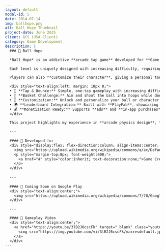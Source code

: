```yaml
---
layout: default
modal-id: 5
date: 2014-07-14
img: ballhope.png
alt: Ball Hope Thumbnail
project-date: June 2025
client: GCS (USA Client)
category: Game Development
description: |
  ### 🏀 Ball Hope  

  *Ball Hope* is an addictive **arcade tap game** developed for **Game Creation Studio (USA)** through Fiverr. The game challenges players to **bounce a ball through obstacles** and land it into moving baskets to earn points — a simple yet deeply satisfying gameplay loop that gets more challenging as the player advances.  

  Each level is uniquely designed with increasing difficulty, requiring precise timing and focus to score high. The intuitive **tap-to-jump mechanic** ensures that players can quickly get into the rhythm while facing a variety of **dynamic obstacles and moving hoops**.  

  Players can also **customize their character**, giving a personal touch to their experience. The game features **PlayFab integration**, allowing for **real-time leaderboards** where players compete globally to reach the top score.

  <div style="text-align:left; margin: 10px 0;">
  • 🏀 **Tap & Bounce:** Simple, one-tap gameplay with increasing difficulty.<br>
  • 🎯 **Basket Challenge:** Aim and shoot the ball into hoops while dodging obstacles.<br>
  • 👕 **Customization:** Unlock and personalize your ball or character.<br>
  • 🌍 **Leaderboard Integration:** Built with **PlayFab**, showcasing global scores.<br>
  • 💰 **Monetization Ready:** Supports **ads** and **in-app purchases** for extended features.<br>
  </div>

  This project highlights my experience in **arcade physics design**, **UI polish**, and **PlayFab leaderboard integration**, bringing together simplicity and skill-based fun.

  ---
  
  #### 🏢 Developed for  
  <div style="display:flex; flex-direction:column; align-items:center; justify-content:center; margin-bottom:10px;">
    <img src="https://upload.wikimedia.org/wikipedia/commons/a/ac/Default_thumbnail.jpg" width="160" alt="Game Creation Studio Logo">
    <p style="margin-top:8px; font-weight:600;">
      <a href="#" style="color:inherit; text-decoration:none;">Game Creation Studio (USA)</a>
    </p>
  </div>
  
  ---
  
  #### 📱 Coming Soon on Google Play  
  <div style="text-align:center;">
    <img src="https://upload.wikimedia.org/wikipedia/commons/7/78/Google_Play_Store_badge_EN.svg" target="_blank" class="store-badge" alt="Coming Soon on Google Play" style="opacity:0.5;">
  </div>

  ---

  #### 🎥 Gameplay Video  
  <div style="text-align:center;">
    <a href="https://youtu.be/3lB2J6cscFk" target="_blank" class="youtube-thumb">
      <img src="https://img.youtube.com/vi/3lB2J6cscFk/maxresdefault.jpg" alt="Ball Hope Gameplay Thumbnail">
    </a>
  </div>
---
```

